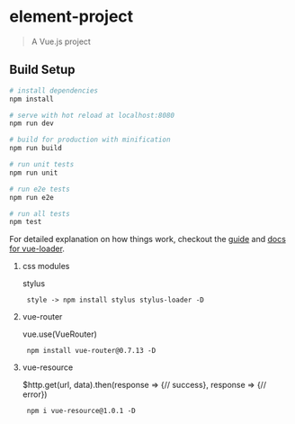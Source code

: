 # element-project

> A Vue.js project

## Build Setup

``` bash
# install dependencies
npm install

# serve with hot reload at localhost:8080
npm run dev

# build for production with minification
npm run build

# run unit tests
npm run unit

# run e2e tests
npm run e2e

# run all tests
npm test
```

For detailed explanation on how things work, checkout the [guide](http://vuejs-templates.github.io/webpack/) and [docs for vue-loader](http://vuejs.github.io/vue-loader).

1. css modules

    stylus

        style -> npm install stylus stylus-loader -D

2. vue-router

    vue.use(VueRouter)

        npm install vue-router@0.7.13 -D

3. vue-resource

    $http.get(url, data).then(response => {// success}, response => {// error})

        npm i vue-resource@1.0.1 -D

